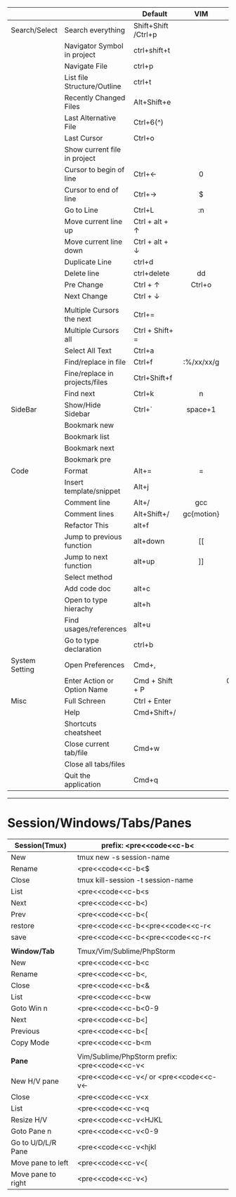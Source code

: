 |                |                                | Default             |     VIM    |     Sublime     | PhpStorm |
|----------------|--------------------------------|---------------------|:----------:|:---------------:|:--------:|
| Search/Select  | Search everything              | Shift+Shift /Ctrl+p |            |                 |          |
|                | Navigator Symbol in project    | ctrl+shift+t        |            |                 |          |
|                | Navigate File                  | ctrl+p              |            |                 |          |
|                | List file Structure/Outline    | ctrl+t              |            |                 |          |
|                | Recently Changed Files         | Alt+Shift+e         |            |                 |          |
|                | Last Alternative File          | Ctrl+6(^)           |            |                 |          |
|                | Last Cursor                    | Ctrl+o              |            |                 |          |
|                | Show current file in project   |                     |            |                 |          |
|                | Cursor to begin of line        | Ctrl+←              | 0          |                 |          |
|                | Cursor to end of line          | Ctrl+→              | $          |                 |          |
|                | Go to Line                     | Ctrl+L              | :n         |                 |          |
|                | Move current line up           | Ctrl + alt + ↑      |            |                 |          |
|                | Move current line down         | Ctrl + alt + ↓      |            |                 |          |
|                | Duplicate Line                 | ctrl+d              |            |                 |          |
|                | Delete line                    | ctrl+delete         | dd         |                 |          |
|                | Pre Change                     | Ctrl + ↑            |  Ctrl+o    |                 |          |
|                | Next Change                    | Ctrl + ↓            |            |                 |          |
|                |                                |                     |            |                 |          |
|                | Multiple Cursors the next      | Ctrl+=              |            |                 |          |
|                | Multiple Cursors all           | Ctrl + Shift+ =     |            |                 |          |
|                | Select All Text                | Ctrl+a              |            |                 |          |
|                | Find/replace in file           | Ctrl+f              | :%/xx/xx/g |                 |          |
|                | Fine/replace in projects/files | Ctrl+Shift+f        |            |                 |          |
|                | Find next                      | Ctrl+k              | n          |                 |          |
| SideBar        | Show/Hide Sidebar              | Ctrl+`              | space+1    |                 |          |
|                | Bookmark new                   |                     |            |                 |          |
|                | Bookmark list                  |                     |            |                 |          |
|                | Bookmark next                  |                     |            |                 |          |
|                | Bookmark pre                   |                     |            |                 |          |
| Code           | Format                         | Alt+=               | =          |                 |          |
|                | Insert template/snippet        | Alt+j               |            |                 |          |
|                | Comment line                   | Alt+/               | gcc        |                 |          |
|                | Comment lines                  | Alt+Shift+/         | gc{motion} |                 |          |
|                | Refactor This                  | alt+f               |            |                 |          |
|                | Jump to previous function      | alt+down            | [[         |                 |          |
|                | Jump to next function          | alt+up              | ]]         |                 |          |
|                | Select method                  |                     |            |                 |          |
|                | Add code doc                   | alt+c               |            |                 |          |
|                | Open to type hierachy          | alt+h               |            |                 |          |
|                | Find usages/references         | alt+u               |            |                 |          |
|                | Go to type declaration         | ctrl+b              |            |                 |          |
| System Setting | Open Preferences               | Cmd+,               |            | y               | y        |
|                | Enter Action or  Option Name   | Cmd + Shift + P     |            | Command Palette | y        |
| Misc           | Full Schreen                   | Ctrl + Enter        |            |                 |          |
|                | Help                           | Cmd+Shift+/         |            |                 |          |
|                | Shortcuts cheatsheet           |                     |            |                 |          |
|                | Close current tab/file         | Cmd+w               |            |                 |          |
|                | Close all tabs/files           |                     |            |                 |          |
|                | Quit the application           | Cmd+q               |            |                 |          |


---

Session/Windows/Tabs/Panes
==========================
| **Session(Tmux)**  | prefix: <pre<</pre></code><code<</pre></code><c-b<</pre></code>                      |   |
|--------------------|------------------------------------|---|
|                New | tmux new -s session-name           |   |
|             Rename | <pre<</pre></code><code<</pre></code><c-b<</pre></code>$                             |   |
|              Close | tmux kill-session -t session-name  |   |
|               List | <pre<</pre></code><code<</pre></code><c-b<</pre></code>s                             |   |
|               Next | <pre<</pre></code><code<</pre></code><c-b<</pre></code>)                             |   |
|               Prev | <pre<</pre></code><code<</pre></code><c-b<</pre></code>(                             |   |
|           restore  | <pre<</pre></code><code<</pre></code><c-b<</pre></code><pre<</pre></code><code<</pre></code><c-r<</pre></code>                         |   |
|               save | <pre<</pre></code><code<</pre></code><c-b<</pre></code><pre<</pre></code><code<</pre></code><c-r<</pre></code>                         |   |
|                    |                                    |   |
| **Window/Tab**     | Tmux/Vim/Sublime/PhpStorm          |   |
|                New | <pre<</pre></code><code<</pre></code><c-b<</pre></code>c                             |   |
|             Rename | <pre<</pre></code><code<</pre></code><c-b<</pre></code>,                             |   |
|              Close | <pre<</pre></code><code<</pre></code><c-b<</pre></code>&                             |   |
|               List | <pre<</pre></code><code<</pre></code><c-b<</pre></code>w                             |   |
|         Goto Win n | <pre<</pre></code><code<</pre></code><c-b<</pre></code>0-9                           |   |
|               Next | <pre<</pre></code><code<</pre></code><c-b<</pre></code>]                             |   |
|           Previous | <pre<</pre></code><code<</pre></code><c-b<</pre></code>[                             |   |
| Copy Mode          | <pre<</pre></code><code<</pre></code><c-b<</pre></code>m                             |   |
|                    |                                    |   |
| **Pane**           |  Vim/Sublime/PhpStorm prefix:<pre<</pre></code><code<</pre></code><c-v<</pre></code> |   |
|       New H/V pane | <pre<</pre></code><code<</pre></code><c-v<</pre></code>/  or <pre<</pre></code><code<</pre></code><c-v<</pre></code>-                  |   |
|              Close | <pre<</pre></code><code<</pre></code><c-v<</pre></code>x                             |   |
|               List | <pre<</pre></code><code<</pre></code><c-v<</pre></code>q                             |   |
|         Resize H/V | <pre<</pre></code><code<</pre></code><c-v<</pre></code>HJKL                          |   |
|        Goto Pane n | <pre<</pre></code><code<</pre></code><c-v<</pre></code>0-9                           |   |
| Go to U/D/L/R Pane | <pre<</pre></code><code<</pre></code><c-v<</pre></code>hjkl                          |   |
| Move pane to left  | <pre<</pre></code><code<</pre></code><c-v<</pre></code>{                             |   |
| Move pane to right | <pre<</pre></code><code<</pre></code><c-v<</pre></code>}                             |   |
